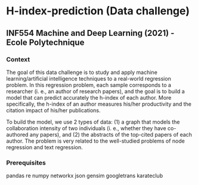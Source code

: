 # H-index-prediction (Data challenge)
## INF554 Machine and Deep Learning (2021) - Ecole Polytechnique

### Context
The goal of this data challenge is to study and apply machine learning/artificial intelligence techniques
to a real-world regression problem. In this regression problem, each sample corresponds to a researcher
(i. e., an author of research papers), and the goal is to build a model that can predict accurately the
h-index of each author. More specifically, the h-index of an author measures his/her productivity and
the citation impact of his/her publications.

To build the model, we use 2 types of data: (1) a graph that models the collaboration intensity of two individuals (i. e.,
whether they have co-authored any papers), and (2) the abstracts of the top-cited papers of each author.
The problem is very related to the well-studied problems of node regression and text regression.

### Prerequisites

pandas
re
numpy
networkx
json
gensim
googletrans
karateclub




